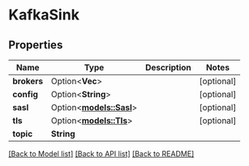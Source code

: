 # KafkaSink

## Properties

Name | Type | Description | Notes
------------ | ------------- | ------------- | -------------
**brokers** | Option<**Vec<String>**> |  | [optional]
**config** | Option<**String**> |  | [optional]
**sasl** | Option<[**models::Sasl**](SASL.md)> |  | [optional]
**tls** | Option<[**models::Tls**](TLS.md)> |  | [optional]
**topic** | **String** |  | 

[[Back to Model list]](../README.md#documentation-for-models) [[Back to API list]](../README.md#documentation-for-api-endpoints) [[Back to README]](../README.md)


